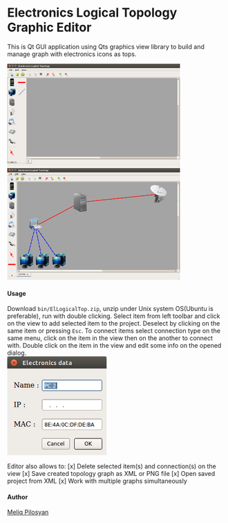 # Electronics Logical Topology Graphic Editor

This is Qt GUI application using Qts graphics view library to build and manage graph with electronics icons as tops.

![Electronics Logical Topology Graphic Editor](/screenshots/elt.png?raw=true 'Electronics Logical Topology Graphic Editor') ![Electronics Logical Topology Graphic Editor in use](/screenshots/elt-1.png?raw=true 'Electronics Logical Topology Graphic Editor in use')

#### Usage
Download `bin/ElLogicalTop.zip`, unzip under Unix system OS(Ubuntu is preferable), run with double clicking.
Select item from left toolbar and click on the view to add selected item to the project. Deselect by clicking on the same item or pressing `Esc`.
To connect items select connection type on the same menu, click on the item in the view then on the another to connect with.
Double click on the item in the view and edit some info on the opened dialog.<br/>![](/screenshots/edit.png "Edit elctronics info dialog")

Editor also allows to:
[x] Delete selected item(s) and connection(s) on the view
[x] Save created topology graph as XML or PNG file
[x] Open saved project from XML
[x] Work with multiple graphs simultaneously

#### Author
[Meliq Pilosyan](https://github.com/melopilosyan)

